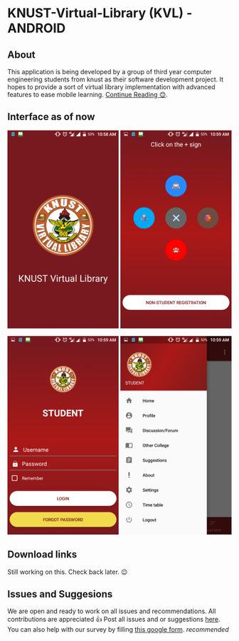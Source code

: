 # KNUST-Virtual-Library (KVL) - ANDROID

## About
This application is being developed by a group of third year computer engineering students from knust as their software development project.
It hopes to provide a sort of virtual library implementation with advanced features to ease mobile learning.
[Continue Reading :blush:](https://github.com/Unitechglobal/KNUST-Virtual-Library-KVL-ANDROID/blob/master/Software%20Specifications.md).

## Interface as of now 
<img src="Screenshots/Screenshot_20180326-105855[1].png" width="250"> <img src="Screenshots/Screenshot_20180326-105902[1].png" width="250">

<img src="Screenshots/Screenshot_20180326-105909[1].png" width="250"> <img src="Screenshots/Screenshot_20180326-105917[1].png" width="250">

## Download links
Still working on this. Check back later. :wink:

## Issues and Suggesions
We are open and ready to work on all issues and recommendations. All contributions are appreciated :thumbsup:
Post all issues and or suggestions [here](https://github.com/Unitechglobal/KNUST-Virtual-Library-KVL-ANDROID/issues).
You can also help with our survey by filling [this google form](https://goo.gl/N2P1qu). *recommended*

